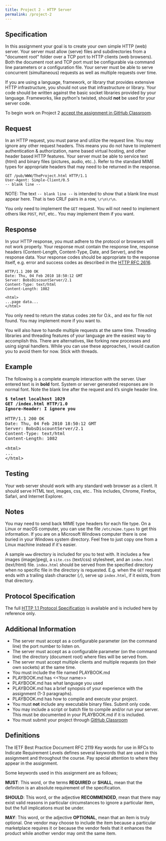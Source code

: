```yaml
---
title: Project 2 - HTTP Server
permalink: /project-2
---
```

## Specification
In this assignment your goal is to create your own simple HTTP (web) server. Your server must allow (serve) files and subdirectories from a "document root" folder over a TCP port to HTTP clients (web browsers). Both the document root and TCP port must be configurable via command line parameters or a configuration file. Your server must be able to serve concurrent (simultaneous) requests as well as multiple requests over time.

<!--more-->
If you are using a language, framework, or library that provides extensive HTTP infrastructure, you should not use that infrastructure or library. Your code should be written against the basic socket libraries provided by your language. Frameworks, like python's twisted, should **not** be used for your server code.

To begin work on Project 2 [accept the assignment in GitHub Classroom](https://classroom.github.com/a/4Brxp9IO).

## Request
In an HTTP request, you must parse and utilize the request line. You may ignore any other request headers. This means you do not have to implement authentication & authorization, name based virtual hosting, and other header based HTTP features. Your server must be able to service text (html) and binary files (pictures, audio, etc..). Refer to the standard MIME types for appropriate headers that may need to be returned in the response.

```
GET /pub/WWW/TheProject.html HTTP/1.1
User-Agent: Simple-Client/0.5
-- blank line --
```

NOTE: The text `-- blank line --` is intended to show that a blank line must appear here. That is two CRLF pairs in a row, `\r\n\r\n`.

You only need to implement the `GET` request. You will not need to implement others like `POST`, `PUT`, etc.. You may implement them if you want.

## Response
In your HTTP response, you must adhere to the protocol or browsers will not work properly. Your response must contain the response line, response headers (Content-Length, Content-Type, Date, and Server), and the response data. Your response codes should be appropriate to the response itself, e.g. error and success codes as described in the [HTTP RFC 2616](http://www.ietf.org/rfc/rfc2616.txt). 

```
HTTP/1.1 200 OK
Date: Thu, 04 Feb 2010 18:50:12 GMT
Server: BobsDiscountServer/2.1
Content-Type: text/html
Content-Length: 1082

<html>
...page data...
</html>
```

You only need to return the status codes `200` for O.k., and `404` for file not found. You may implement more if you want to.

You will also have to handle multiple requests at the same time. Threading libraries and threading features of your language are the easiest way to accomplish this. There are alternatives, like forking new processes and using signal handlers. While you can use these approaches, I would caution you to avoid them for now. Stick with threads.

## Example 
The following is a complete example interaction with the server. User entered text is in **bold** font. System or server generated responses are in normal font. Note the blank line after the request and it’s single header line.

<pre>
<b>$ telnet localhost 1029
GET /index.html HTTP/1.0
Ignore-Header: I ignore you
 
</b>HTTP/1.1 200 OK
Date: Thu, 04 Feb 2010 18:50:12 GMT
Server: BobsDiscountServer/2.1
Content-Type: text/html
Content-Length: 1082

&lt;html&gt;
...
&lt;/html&gt;
</pre>

## Testing
Your web server should work with any standard web browser as a client. It should serve HTML text, images, css, etc.. This includes, Chrome, Firefox, Safari, and Internet Explorer.

## Notes
You may need to send back MIME type headers for each file type. On a Linux or macOS computer, you can use the file `/etc/mime.types` to get this information. If you are on a Microsoft Windows computer there is one buried in your Windows system directory. Feel free to just copy one from a Linux machine instead if it's easier.

A sample `www` directory is included for you to test with. It includes a few images (image/jpeg), a `site.css` (text/css) stylesheet, and an `index.html` (text/html) file. `index.html` should be served from the specified directory when no specific file in the directory is requested. E.g. when the `GET` request ends with a trailing slash character (`/`), serve up `index.html`, if it exists, from that directory.

## Protocol Specification
The full [HTTP 1.1 Protocol Specification](http://www.ietf.org/rfc/rfc2616.txt) is available and is included here by reference only.

## Additional Information
* The server must accept as a configurable parameter (on the command line) the port number to listen on.
* The server must accept as a configurable parameter (on the command line) the directory (document root) where files will be served from.
* The server must accept multiple clients and multiple requests (on their own sockets) at the same time.
* You must include the file named PLAYBOOK.md
* PLAYBOOK.md has &lt;&lt;Your name&gt;&gt;
* PLAYBOOK.md has what language you used
* PLAYBOOK.md has a brief synopsis of your experience with the assignment (1-3 paragraphs).
* PLAYBOOK.md has how to compile and execute your project.
* You must **not** include any executable binary files. Submit only code.
* You may include a script or batch file to compile and/or run your server. This must be documented in your PLAYBOOK.md if it is included.
* You must submit your project through [GitHub Classroom](http://classroom.github.com)

## Definitions
The IETF Best Practice Document RFC 2119 Key words for use in RFCs to Indicate Requirement Levels defines several keywords that are used in this assignment and throughout the course. Pay special attention to where they appear in the assignment.

Some keywords used in this assignment are as follows;

**MUST**: This word, or the terms **REQUIRED** or **SHALL**, mean that the
definition is an absolute requirement of the specification.

**SHOULD**: This word, or the adjective **RECOMMENDED**, mean that there may
exist valid reasons in particular circumstances to ignore a particular item, but
the full implications must be under.

**MAY**: This word, or the adjective **OPTIONAL**, mean that an item is truly
optional. One vendor may choose to include the item because a particular
marketplace requires it or because the vendor feels that it enhances the product
while another vendor may omit the same item.
